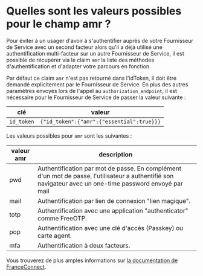 # Quelles sont les valeurs possibles pour le champ amr ?

Pour éviter à un usager d'avoir à s'authentifier auprès de votre Fournisseur de Service avec un second facteur alors qu'il a déjà utilisé une authentification multi-facteur sur un autre Fournisseur de Service, il est possible de récupérer via le claim `amr` la liste des méthodes d'authentification et d'adapter votre parcours en fonction.

Par défaut ce claim `amr` n'est pas retourné dans l'idToken, il doit être demandé explicitement par le Fournisseur de Service. En plus des autres paramètres envoyés lors de l'appel au `authorization_endpoint`, il est nécessaire pour le Fournisseur de Service de passer la valeur suivante :

| clé          | valeur  |
|--------------|---------|
| `id_token`   | `{"id_token":{"amr":{"essential":true}}}` |

Les valeurs possibles pour `amr` sont les suivantes :

| valeur amr | description                                                                                                                                |
|------------|--------------------------------------------------------------------------------------------------------------------------------------------|
| pwd        | Authentification par mot de passe. En complément d'un mot de passe, l'utilisateur a authentifié son navigateur avec un one-time password envoyé par mail |
| mail       | Authentification par lien de connexion  "lien magique".                                                                                   |
| totp       | Authentification avec une application  "authenticator" comme FreeOTP.                                                                     |
| pop        | Authentification avec une clé d'accès (Passkey) ou carte agent.                                                                                           |
| mfa        | Authentification à deux facteurs.                     

Vous trouverez de plus amples informations sur [la documentation de FranceConnect](https://docs.partenaires.franceconnect.gouv.fr/fs/fs-technique/fs-technique-amr/#quels-sont-les-differents-methodes-d-authentification-qui-peuvent-etre-utilisees).
